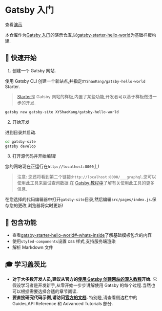# Gatsby 入门

查看[演示](https://xyshaokang.github.io/gatsby-getting-started/gatsby-hello-world/)

本仓库作为[Gatsby 入门](https://github.com/XYShaoKang/gatsby-getting-started/blob/master/docs/gatsby-getting-started.md)的演示仓库,以[gatsby-starter-hello-world](https://github.com/gatsbyjs/gatsby-starter-hello-world)为基础样板构建.

## 🚀 快速开始

1. 创建一个 Gatsby 网站.

使用 Gatsby CLI 创建一个新站点,并指定`XYShaoKang/gatsby-hello-world` Starter.

> [Starter](https://www.gatsbyjs.org/docs/starters/)是 Gatsby 网站的样板,内置了某些功能,开发者可以基于样板做进一步的开发.

```sh
gatsby new gatsby-site XYShaoKang/gatsby-hello-world
```

2. 开始开发

进到目录并启动.

```sh
cd gatsby-site
gatsby develop
```

3. 打开源代码并开始编辑!

您的网站现在正运行在`http://localhost:8000`上!

> 注意: 您还将看到第二个链接:`http://localhost:8000/___graphql`.您可以使用此工具来尝试查询数据.在 [Gatsby 教程中](https://www.gatsbyjs.org/tutorial/part-five/#introducing-graphiql)了解有关使用此工具的更多信息.

在您选择的代码编辑器中打开`gatsby-site`目录,然后编辑`src/pages/index.js`.保存您的更改,浏览器将实时更新!

## 🧐 包含功能

- 查看[gatsby-starter-hello-world#-whats-inside](https://github.com/gatsbyjs/gatsby-starter-hello-world#-whats-inside)了解基础模板包含的内容
- 使用`styled-components`设置 css 样式,支持服务端渲染
- 解析 Markdown 文件

## 🎓 学习盖茨比

- **对于大多数开发人员,建议从官方的[使用 Gatsby 创建网站的深入教程](https://www.gatsbyjs.org/tutorial/)开始.** 它假设学习者是开发新手,从零开始一步步讲解使用 Gatsby 的每个过程.当然也可以根据需要选择合适的章节阅读.
- **要直接研究代码示例,请访问[官方的文档](https://www.gatsbyjs.org/docs/).** 特别是,请查看侧边栏中的 Guides,API Reference 和 Advanced Tutorials 部分.
